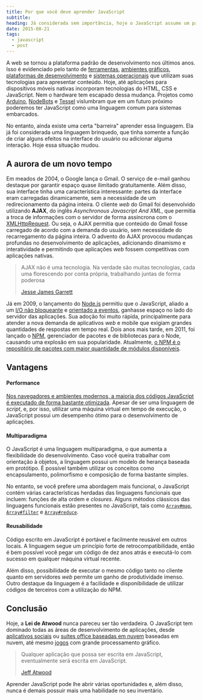 ```yaml
---
title: Por que você deve aprender JavaScript
subtitle:
heading: Já considerada sem importância, hoje o JavaScript assume um papel líder no mercado.z
date: 2015-08-21
tags:
  - javascript
  - post
---
```


A web se tornou a plataforma padrão de desenvolvimento nos últimos anos. Isso é evidenciado pelo tanto de [ferramentas](https://www.npmjs.com/), [ambientes gráficos](http://www.i-programmer.info/news/167-javascript/5418-javascript-to-be-the-default-langauge-for-gnome.html), [plataformas de desenvolvimento](http://electron.atom.io/) e [sistemas operacionais](http://www.chromium.org/chromium-os) que utilizam suas tecnologias para apresentar conteúdo. Hoje, até aplicações para dispositivos móveis nativas incorporam tecnologias do HTML, CSS e JavaScript. Nem o hardware tem escapado dessa mudança. Projetos como [Arduino](https://lostechies.com/derickbailey/2013/07/30/let-me-teach-you-arduino-with-javascript/), [NodeBots](http://nodebots.io/) e [Tessel](https://tessel.io/) vislumbram que em um futuro próximo poderemos ter JavaScript como uma linguagem comum para sistemas embarcados.

No entanto, ainda existe uma certa "barreira" aprender essa linguagem. Ela já foi considerada uma linguagem brinquedo, que tinha somente a função de criar alguns efeitos na interface do usuário ou adicionar alguma interação. Hoje essa situação mudou.

## A aurora de um novo tempo

Em meados de 2004, o Google lança o Gmail. O serviço de e-mail ganhou destaque por garantir espaço quase ilimitado gratuitamente. Além disso, sua interface tinha uma característica interessante: partes da interface eram carregadas dinamicamente, sem a necessidade de um redirecionamento da página inteira. O cliente *web* do Gmail foi desenvolvido utilizando **AJAX**, do inglês 
*Asynchronous Javascript And XML*, que permitia a troca de informações com o servidor de forma assíncrona com o [XMLHttpRequest](https://developer.mozilla.org/pt-BR/docs/Web/API/XMLHttpRequest). Ou seja, o AJAX permitia que conteúdo do Gmail fosse carregado de acordo com a demanda do usuário, sem necessidade do recarregamento da página inteira. O advento do AJAX provocou mudanças profundas no desenvolvimento de aplicações, adicionando dinamismo e interatividade e permitindo que aplicações *web* fossem competitivas com aplicações nativas.

<blockquote cite="http://www.adaptivepath.com/ideas/ajax-new-approach-web-applications/">
  <p>
    AJAX não é uma tecnologia. Na verdade são muitas tecnologias, cada uma florescendo por conta própria, trabalhando juntas de forma poderosa
  </p>
  <footer>
    <a href="http://www.adaptivepath.com/ideas/ajax-new-approach-web-applications/">
      Jesse James Garrett
    </a>
  </fotter>
</blockquote>

Já em 2009, o lançamento do [Node.js](https://nodejs.org/) permitiu que o JavaScript, aliado a um [I/O não bloqueante](https://en.wikipedia.org/wiki/Asynchronous_I/O) e [orientado a eventos](https://en.wikipedia.org/wiki/Event-driven_programming), ganhasse espaço no lado do servidor das aplicações. Sua adoção foi muito rápida, principalmente para atender a nova demanda de aplicativos *web* e mobile que exigiam grandes quantidades de respostas em tempo real. Dois anos mais tarde, em 2011, foi lançado o [NPM](https://www.npmjs.com/), gerenciador de pacotes e de bibliotecas para o Node, causando uma explosão em sua popularidade. Atualmente, [o NPM é o repositório de pacotes com maior quantidade de módulos disponíveis](http://www.modulecounts.com/).

## Vantagens

#### Performance

[Nos navegadores e ambientes modernos, a maioria dos códigos JavaScript é executado de forma bastante otimizada](https://hacks.mozilla.org/2017/02/a-crash-course-in-just-in-time-jit-compilers/). Apesar de ser uma linguagem de *script*, e, por isso, utilizar uma máquina virtual em tempo de execução, o JavaScript possui um desempenho ótimo para o desenvolvimento de aplicações.

#### Multiparadigma

O JavaScript é uma linguagem multiparadigma, o que aumenta a flexibilidade do desenvolvimento. Caso você queira trabalhar com orientação à objetos, a linguagem possui um modelo de herança baseada em protótipo. É possível também utilizar os conceitos como encapsulamento, polimorfismo e composição de forma bastante simples.

No entanto, se você prefere uma abordagem mais funcional, o JavaScript contém várias características herdadas das linguagens funcionais que incluem: funções de alta ordem e *closures*. Alguns métodos clássicos das linguagens funcionais estão presentes no JavaScript, tais como [`Array#map`](https://developer.mozilla.org/en-US/docs/Web/JavaScript/Reference/Global_Objects/Array/map), [`Array#filter`](https://developer.mozilla.org/en-US/docs/Web/JavaScript/Reference/Global_Objects/Array/filter) e [`Array#reduce`](https://developer.mozilla.org/en-US/docs/Web/JavaScript/Reference/Global_Objects/Array/Reduce).

#### Reusabilidade

Código escrito em JavaScript é portável e facilmente reusável em outros locais. A linguagem segue um princípio forte de retrocompatibilidade, então é bem possível você pegar um código de dez anos atrás e executá-lo com sucesso em qualquer máquina virtual recente.

Além disso, possibilidade de executar o mesmo código tanto no cliente quanto em servidores *web* permite um ganho de produtividade imenso. Outro destaque da linguagem é a facilidade e disponibilidade de utilizar códigos de terceiros com a utilização do NPM.

## Conclusão

Hoje, a **Lei de Atwood** nunca pareceu ser tão verdadeira. O JavaScript tem dominado todas as áreas de desenvolvimento de aplicações, desde [aplicativos sociais](https://developers.facebook.com/docs/javascript) ou [suítes office baseadas em nuvem](https://www.google.com/docs/about/) baseadas em nuvem, até mesmo [jogos](http://phaser.io/) com grande processamento gráfico.

<blockquote cite="http://blog.codinghorror.com/the-principle-of-least-power/">
  <p>
    Qualquer aplicação que possa ser escrita em JavaScript, eventualmente será escrita em JavaScript.
  </p>
  <footer>
    <a href="http://blog.codinghorror.com/the-principle-of-least-power/">
      Jeff Atwood
    </a>
  </footer>
</blockquote>

Aprender JavaScript pode lhe abrir várias oportunidades e, além disso, nunca é demais possuir mais uma habilidade no seu inventário.
